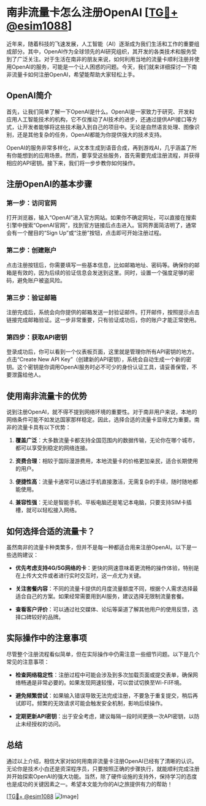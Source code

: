 # 南非流量卡怎么注册OpenAI [[TG💪+ @esim1088](https://t.me/s/esim1088)]

近年来，随着科技的飞速发展，人工智能（AI）逐渐成为我们生活和工作的重要组成部分。其中，OpenAI作为全球领先的AI研究组织，其开发的各类技术和服务受到了广泛关注。对于生活在南非的朋友来说，如何利用当地的流量卡顺利注册并使用OpenAI的服务，可能是一个让人困惑的问题。今天，我们就来详细探讨一下南非流量卡如何注册OpenAI，希望能帮助大家轻松上手。

## OpenAI简介

首先，让我们简单了解一下OpenAI是什么。OpenAI是一家致力于研究、开发和应用人工智能技术的机构，它不仅推动了AI技术的进步，还通过提供API接口等方式，让开发者能够将这些技术融入到自己的项目中。无论是自然语言处理、图像识别，还是其他复杂的任务，OpenAI都能为你提供强大的技术支持。

OpenAI的服务非常多样化，从文本生成到语音合成，再到游戏AI，几乎涵盖了所有你能想到的应用场景。然而，要享受这些服务，首先需要完成注册流程，并获得相应的API密钥。接下来，我们将一步步教你如何操作。

## 注册OpenAI的基本步骤

### 第一步：访问官网

打开浏览器，输入“OpenAI”进入官方网站。如果你不确定网址，可以直接在搜索引擎中搜索“OpenAI官网”，找到官方链接后点击进入。官网界面简洁明了，通常会有一个醒目的“Sign Up”或“注册”按钮，点击即可开始注册过程。

### 第二步：创建账户

点击注册按钮后，你需要填写一些基本信息，比如邮箱地址、密码等。确保你的邮箱是有效的，因为后续的验证信息会发送到这里。同时，设置一个强度足够的密码，避免账户被盗风险。

### 第三步：验证邮箱

注册完成后，系统会向你提供的邮箱发送一封验证邮件。打开邮件，按照提示点击链接完成邮箱验证。这一步非常重要，只有验证成功后，你的账户才能正常使用。

### 第四步：获取API密钥

登录成功后，你可以看到一个仪表板页面，这里就是管理你所有API密钥的地方。点击“Create New API Key”（创建新的API密钥），系统会自动生成一个新的密钥。这个密钥是你调用OpenAI服务时必不可少的身份认证工具，请妥善保管，不要泄露给他人。

## 使用南非流量卡的优势

说到注册OpenAI，就不得不提到网络环境的重要性。对于南非用户来说，本地的网络条件可能不如发达国家那样稳定。因此，选择合适的流量卡显得尤为重要。南非的流量卡具有以下优势：

1. **覆盖广泛**：大多数流量卡都支持全国范围内的数据传输，无论你在哪个城市，都可以享受到稳定的网络连接。
   
2. **资费合理**：相较于国际漫游费用，本地流量卡的价格更加亲民，适合长期使用的用户。

3. **便捷性高**：流量卡通常可以通过手机直接激活，无需复杂的手续，随时随地都能使用。

4. **兼容性强**：无论是智能手机、平板电脑还是笔记本电脑，只要支持SIM卡插槽，就可以轻松接入网络。

## 如何选择合适的流量卡？

虽然南非的流量卡种类繁多，但并不是每一种都适合用来注册OpenAI。以下是一些选购建议：

- **优先考虑支持4G/5G网络的卡**：更快的网速意味着更流畅的操作体验，特别是在上传大文件或者进行实时交互时，这一点尤为关键。
  
- **关注套餐内容**：不同的流量卡提供的月度流量额度不同，根据个人需求选择最适合自己的方案。如果经常需要用到AI服务，建议选择无限制流量套餐。

- **查看客户评价**：可以通过社交媒体、论坛等渠道了解其他用户的使用反馈，选择口碑较好的品牌。

## 实际操作中的注意事项

尽管整个注册流程看似简单，但在实际操作中仍需注意一些细节问题。以下是几个常见的注意事项：

- **检查网络稳定性**：注册过程中可能会涉及到多次加载页面或提交表单，确保网络畅通是非常必要的。如果发现网速较慢，可以尝试切换至Wi-Fi环境。

- **避免频繁尝试**：如果输入错误导致无法完成注册，不要急于重复提交，稍后再试即可。频繁的无效请求可能会触发安全机制，影响后续操作。

- **定期更新API密钥**：出于安全考虑，建议每隔一段时间更换一次API密钥，以防止未经授权的访问。

## 总结

通过以上介绍，相信大家对如何用南非流量卡注册OpenAI已经有了清晰的认识。无论你是技术小白还是资深程序员，只要按照正确的步骤执行，就能顺利完成注册并开始探索OpenAI的强大功能。当然，除了硬件设施的支持外，保持学习的态度也是成功的关键因素之一。希望本文能为你的AI之旅提供有力的帮助！

[[TG💪+ @esim1088](https://t.me/s/esim1088) ![Image](https://i.postimg.cc/4NQfJmqS/Snipaste-2025-05-13-00-14-12.png)]